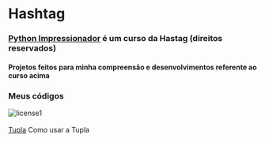 # Hashtag 
### [Python Impressionador](https://portalhashtag.com) é um curso da Hastag (direitos reservados)
#### Projetos feitos para minha compreensão e desenvolvimentos referente ao curso acima
### Meus códigos

![license1](https://img.shields.io/static/v1?label=License&message=MIT&color=orange)
<br><br>[Tupla](<py-impressionador/M11/Tupla 04.ipynb>) Como usar a Tupla
<br><br>
<br><br>

